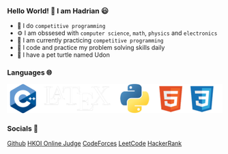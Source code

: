 ### Hello World! 👋 I am Hadrian 😃
- 🧠 I do ```competitive programming```
- ⚙️ I am obssesed with ```computer science```, ```math```, ```physics``` and ```electronics```
- 🌱 I am currently practicing ```competitive programming```
- 🔨 I code and practice my problem solving skills daily
- 🐢 I have a pet turtle named Udon
### Languages 🌐
![](github_language_1.png)
### Socials 🤝
[Github](https://github.com/LauNeedsA)
[HKOI Online Judge](https://judge.hkoi.org/user/wy_hadrianlau)
[CodeForces](https://codeforces.com/profile/Lau_Needs_A)
[LeetCode](https://leetcode.com/udontur/)
[HackerRank](https://www.hackerrank.com/profile/udontur)
